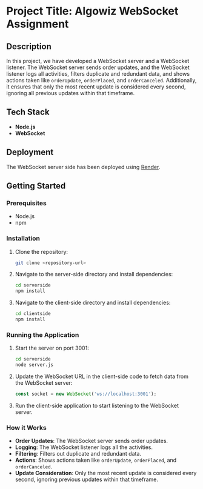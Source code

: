 # Project Title: Algowiz WebSocket Assignment

## Description

In this project, we have developed a WebSocket server and a WebSocket listener. The WebSocket server sends order updates, and the WebSocket listener logs all activities, filters duplicate and redundant data, and shows actions taken like `orderUpdate`, `orderPlaced`, and `orderCanceled`. Additionally, it ensures that only the most recent update is considered every second, ignoring all previous updates within that timeframe.

## Tech Stack

- **Node.js**
- **WebSocket**

## Deployment

The WebSocket server side has been deployed using [Render](https://socket-backend-jwar.onrender.com).

## Getting Started

### Prerequisites

- Node.js
- npm

### Installation

1. Clone the repository:

    ```bash
    git clone <repository-url>
    ```

2. Navigate to the server-side directory and install dependencies:

    ```bash
    cd serverside
    npm install
    ```

3. Navigate to the client-side directory and install dependencies:

    ```bash
    cd clientside
    npm install
    ```

### Running the Application

1. Start the server on port 3001:

    ```bash
    cd serverside
    node server.js
    ```

2. Update the WebSocket URL in the client-side code to fetch data from the WebSocket server:

    ```javascript
    const socket = new WebSocket('ws://localhost:3001');
    ```

3. Run the client-side application to start listening to the WebSocket server.

### How it Works

- **Order Updates**: The WebSocket server sends order updates.
- **Logging**: The WebSocket listener logs all the activities.
- **Filtering**: Filters out duplicate and redundant data.
- **Actions**: Shows actions taken like `orderUpdate`, `orderPlaced`, and `orderCanceled`.
- **Update Consideration**: Only the most recent update is considered every second, ignoring previous updates within that timeframe.


